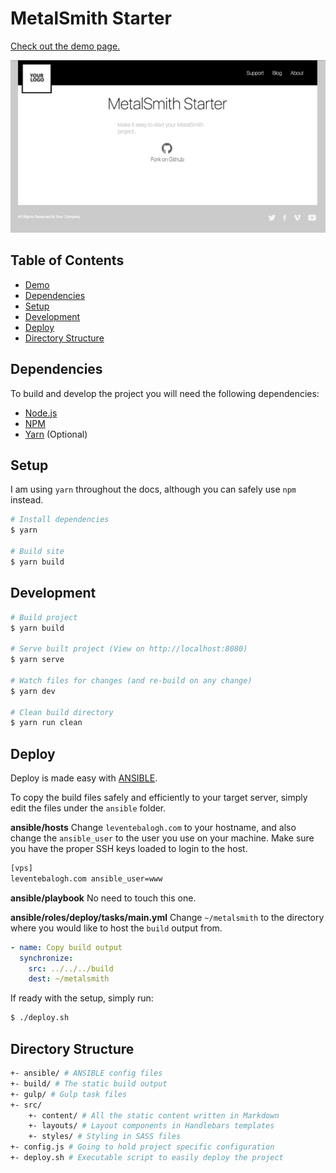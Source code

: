 # MetalSmith Starter

[Check out the demo page.](https://metalsmith.leventebalogh.com)

![Screenshot](./screenshot.png)

## Table of Contents
- [Demo](https://metalsmith.leventebalogh.com)
- [Dependencies](#dependencies)
- [Setup](#setup)
- [Development](#development)
- [Deploy](#deploy)
- [Directory Structure](#directory-structure)

## Dependencies
To build and develop the project you will need the following dependencies:
- [Node.js](https://nodejs.org/en/)
- [NPM](https://www.npmjs.com/)
- [Yarn](https://yarnpkg.com/lang/en/) (Optional)

## Setup
I am using `yarn` throughout the docs, although you can safely use `npm` instead.

```bash
# Install dependencies
$ yarn

# Build site
$ yarn build
```

## Development
```bash
# Build project
$ yarn build

# Serve built project (View on http://localhost:8080)
$ yarn serve

# Watch files for changes (and re-build on any change)
$ yarn dev

# Clean build directory
$ yarn run clean
```

## Deploy
Deploy is made easy with [ANSIBLE](https://www.ansible.com/).

To copy the build files safely and efficiently to your target server, simply
edit the files under the `ansible` folder.

**ansible/hosts**
Change `leventebalogh.com` to your hostname, and also change the `ansible_user` to the
user you use on your machine.
Make sure you have the proper SSH keys loaded to login to the host.
```bash
[vps]
leventebalogh.com ansible_user=www
```

**ansible/playbook**
No need to touch this one.

**ansible/roles/deploy/tasks/main.yml**
Change `~/metalsmith` to the directory where you would like to host the `build` output from.
```yml
- name: Copy build output
  synchronize:
    src: ../../../build
    dest: ~/metalsmith
```

If ready with the setup, simply run:
```bash
$ ./deploy.sh
```

## Directory Structure
```bash
+- ansible/ # ANSIBLE config files
+- build/ # The static build output
+- gulp/ # Gulp task files
+- src/
    +- content/ # All the static content written in Markdown
    +- layouts/ # Layout components in Handlebars templates
    +- styles/ # Styling in SASS files
+- config.js # Going to hold project specific configuration
+- deploy.sh # Executable script to easily deploy the project
```
